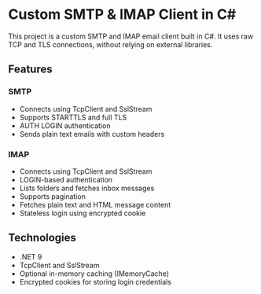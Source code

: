 # Custom SMTP & IMAP Client in C#

This project is a custom SMTP and IMAP email client built in C#. It uses raw TCP and TLS connections, without relying on external libraries.

## Features

### SMTP
- Connects using TcpClient and SslStream
- Supports STARTTLS and full TLS
- AUTH LOGIN authentication
- Sends plain text emails with custom headers

### IMAP
- Connects using TcpClient and SslStream
- LOGIN-based authentication
- Lists folders and fetches inbox messages
- Supports pagination
- Fetches plain text and HTML message content
- Stateless login using encrypted cookie

## Technologies
- .NET 9
- TcpClient and SslStream
- Optional in-memory caching (IMemoryCache)
- Encrypted cookies for storing login credentials
